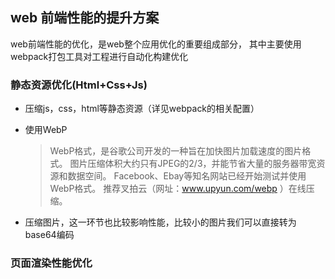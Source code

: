 ## web 前端性能的提升方案

web前端性能的优化，是web整个应用优化的重要组成部分，
其中主要使用webpack打包工具对工程进行自动化构建优化

### 静态资源优化(Html+Css+Js)
+ 压缩js，css，html等静态资源（详见webpack的相关配置）

+ 使用WebP

    > WebP格式，是谷歌公司开发的一种旨在加快图片加载速度的图片格式。
    > 图片压缩体积大约只有JPEG的2/3，并能节省大量的服务器带宽资源和数据空间。
    > Facebook、Ebay等知名网站已经开始测试并使用WebP格式。
    > 推荐叉拍云（网址：www.upyun.com/webp ）在线压缩。
    
+ 压缩图片，这一环节也比较影响性能，比较小的图片我们可以直接转为base64编码

### 页面渲染性能优化
